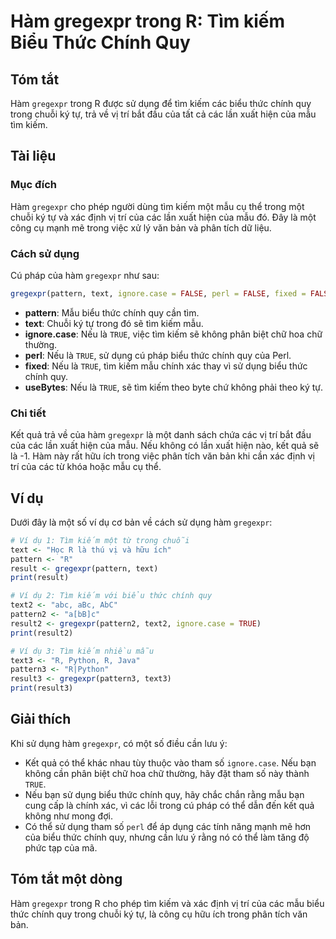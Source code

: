 <!--
Meta Description: # Hàm gregexpr trong R: Tìm kiếm Biểu Thức Chính Quy ## Tóm tắt Hàm `gregexpr` trong R được sử dụng để tìm kiếm các biểu thức chính quy trong chuỗi ký...
Meta Keywords: tìm, của, gregexpr, trong, kiếm
-->

# Hàm gregexpr trong R: Tìm kiếm Biểu Thức Chính Quy

## Tóm tắt
Hàm `gregexpr` trong R được sử dụng để tìm kiếm các biểu thức chính quy trong chuỗi ký tự, trả về vị trí bắt đầu của tất cả các lần xuất hiện của mẫu tìm kiếm.

## Tài liệu
### Mục đích
Hàm `gregexpr` cho phép người dùng tìm kiếm một mẫu cụ thể trong một chuỗi ký tự và xác định vị trí của các lần xuất hiện của mẫu đó. Đây là một công cụ mạnh mẽ trong việc xử lý văn bản và phân tích dữ liệu.

### Cách sử dụng
Cú pháp của hàm `gregexpr` như sau:

```R
gregexpr(pattern, text, ignore.case = FALSE, perl = FALSE, fixed = FALSE, useBytes = FALSE)
```

- **pattern**: Mẫu biểu thức chính quy cần tìm.
- **text**: Chuỗi ký tự trong đó sẽ tìm kiếm mẫu.
- **ignore.case**: Nếu là `TRUE`, việc tìm kiếm sẽ không phân biệt chữ hoa chữ thường.
- **perl**: Nếu là `TRUE`, sử dụng cú pháp biểu thức chính quy của Perl.
- **fixed**: Nếu là `TRUE`, tìm kiếm mẫu chính xác thay vì sử dụng biểu thức chính quy.
- **useBytes**: Nếu là `TRUE`, sẽ tìm kiếm theo byte chứ không phải theo ký tự.

### Chi tiết
Kết quả trả về của hàm `gregexpr` là một danh sách chứa các vị trí bắt đầu của các lần xuất hiện của mẫu. Nếu không có lần xuất hiện nào, kết quả sẽ là -1. Hàm này rất hữu ích trong việc phân tích văn bản khi cần xác định vị trí của các từ khóa hoặc mẫu cụ thể.

## Ví dụ
Dưới đây là một số ví dụ cơ bản về cách sử dụng hàm `gregexpr`:

```R
# Ví dụ 1: Tìm kiếm một từ trong chuỗi
text <- "Học R là thú vị và hữu ích"
pattern <- "R"
result <- gregexpr(pattern, text)
print(result)

# Ví dụ 2: Tìm kiếm với biểu thức chính quy
text2 <- "abc, aBc, AbC"
pattern2 <- "a[bB]c"
result2 <- gregexpr(pattern2, text2, ignore.case = TRUE)
print(result2)

# Ví dụ 3: Tìm kiếm nhiều mẫu
text3 <- "R, Python, R, Java"
pattern3 <- "R|Python"
result3 <- gregexpr(pattern3, text3)
print(result3)
```

## Giải thích
Khi sử dụng hàm `gregexpr`, có một số điều cần lưu ý:
- Kết quả có thể khác nhau tùy thuộc vào tham số `ignore.case`. Nếu bạn không cần phân biệt chữ hoa chữ thường, hãy đặt tham số này thành `TRUE`.
- Nếu bạn sử dụng biểu thức chính quy, hãy chắc chắn rằng mẫu bạn cung cấp là chính xác, vì các lỗi trong cú pháp có thể dẫn đến kết quả không như mong đợi.
- Có thể sử dụng tham số `perl` để áp dụng các tính năng mạnh mẽ hơn của biểu thức chính quy, nhưng cần lưu ý rằng nó có thể làm tăng độ phức tạp của mã.

## Tóm tắt một dòng
Hàm `gregexpr` trong R cho phép tìm kiếm và xác định vị trí của các mẫu biểu thức chính quy trong chuỗi ký tự, là công cụ hữu ích trong phân tích văn bản.
